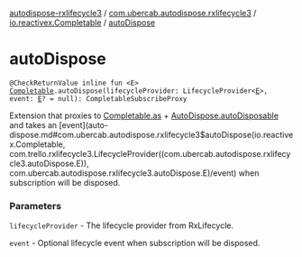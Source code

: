 [autodispose-rxlifecycle3](../../index.md) / [com.ubercab.autodispose.rxlifecycle3](../index.md) / [io.reactivex.Completable](index.md) / [autoDispose](./auto-dispose.md)

# autoDispose

`@CheckReturnValue inline fun <E> `[`Completable`](http://reactivex.io/RxJava/2.x/javadoc/io/reactivex/Completable.html)`.autoDispose(lifecycleProvider: LifecycleProvider<`[`E`](auto-dispose.md#E)`>, event: `[`E`](auto-dispose.md#E)`? = null): CompletableSubscribeProxy`

Extension that proxies to [Completable.as](http://reactivex.io/RxJava/2.x/javadoc/io/reactivex/Completable.html) + [AutoDispose.autoDisposable](#) and takes an [event](auto-dispose.md#com.ubercab.autodispose.rxlifecycle3$autoDispose(io.reactivex.Completable, com.trello.rxlifecycle3.LifecycleProvider((com.ubercab.autodispose.rxlifecycle3.autoDispose.E)), com.ubercab.autodispose.rxlifecycle3.autoDispose.E)/event) when
subscription will be disposed.

### Parameters

`lifecycleProvider` - The lifecycle provider from RxLifecycle.

`event` - Optional lifecycle event when subscription will be disposed.